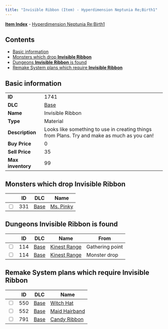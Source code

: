 ```yaml
---
title: "Invisible Ribbon (Item) - Hyperdimension Neptunia Re;Birth1"
---
```


[**Item Index**](/neptunia/rb1/item/index.html) - [Hyperdimension Neptunia Re;Birth1](/neptunia/rb1)

## Contents

- [Basic information](#basic-information)
- [Monsters which drop **Invisible Ribbon**](#monsters-which-drop-invisible-ribbon)
- [Dungeons **Invisible Ribbon** is found](#dungeons-invisible-ribbon-is-found)
- [Remake System plans which require **Invisible Ribbon**](#remake-system-plans-which-require-invisible-ribbon)

## Basic information

|   |   |
| -- | -- |
| **ID** | 1741 |
| **DLC** | [Base](/neptunia/rb1/dlc/1-base.html) |
| **Name** | Invisible Ribbon |
| **Type** | Material |
| **Description** | Looks like something to use in creating things from Plans. Try and make as much as you can! |
| **Buy Price** | 0 |
| **Sell Price** | 35 |
| **Max inventory** | 99 |


## Monsters which drop **Invisible Ribbon**

|    | ID | DLC | Name |
| -- | -- | --- | ---- |
| <input type="checkbox" id="rb1-monster-1-331" class="trackbox" /> | 331 | [Base](/neptunia/rb1/dlc/1-base.html) | [Ms. Pinky](/neptunia/rb1/monster/1-331-ms-pinky.html) |


## Dungeons **Invisible Ribbon** is found

|    | ID | DLC | Name | From |
| -- | -- | --- | ---- | ---- |
| <input type="checkbox" id="rb1-dungeon-1-114" class="trackbox" /> | 114 | [Base](/neptunia/rb1/dlc/1-base.html) | [Kinest Range](/neptunia/rb1/dungeon/1-114-kinest-range.html) | Gathering point |
| <input type="checkbox" id="rb1-dungeon-1-114" class="trackbox" /> | 114 | [Base](/neptunia/rb1/dlc/1-base.html) | [Kinest Range](/neptunia/rb1/dungeon/1-114-kinest-range.html) | Monster drop |


## Remake System plans which require **Invisible Ribbon**

|    | ID | DLC | Name |
| -- | -- | --- | ---- |
| <input type="checkbox" id="rb1-quest-1-550" class="trackbox" /> | 550 | [Base](/neptunia/rb1/dlc/1-base.html) | [Witch Hat](/neptunia/rb1/quest/1-550-witch-hat.html) |
| <input type="checkbox" id="rb1-quest-1-552" class="trackbox" /> | 552 | [Base](/neptunia/rb1/dlc/1-base.html) | [Maid Hairband](/neptunia/rb1/quest/1-552-maid-hairband.html) |
| <input type="checkbox" id="rb1-quest-1-791" class="trackbox" /> | 791 | [Base](/neptunia/rb1/dlc/1-base.html) | [Candy Ribbon](/neptunia/rb1/quest/1-791-candy-ribbon.html) |
